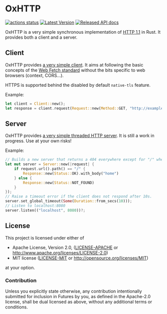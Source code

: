 OxHTTP
======

[![actions status](https://github.com/oxigraph/oxhttp/workflows/build/badge.svg)](https://github.com/oxigraph/oxhttp/actions)
[![Latest Version](https://img.shields.io/crates/v/oxhttp.svg)](https://crates.io/crates/oxhttp)
[![Released API docs](https://docs.rs/oxhttp/badge.svg)](https://docs.rs/oxhttp)

OxHTTP is a very simple synchronous implementation of [HTTP 1.1](https://httpwg.org/http-core/) in Rust.
It provides both a client and a server.


## Client

OxHTTP provides [a very simple client](https://docs.rs/oxhttp/latest/oxhttp/struct.Client.html).
It aims at following the basic concepts of the [Web Fetch standard](https://fetch.spec.whatwg.org/) without the bits specific to web browsers (context, CORS...).

HTTPS is supported behind the disabled by default `native-tls` feature.

Example:
```rust
let client = Client::new();
let response = client.request(Request::new(Method::GET, "http://example.com".parse()?))?;
```

## Server

OxHTTP provides [a very simple threaded HTTP server](https://docs.rs/oxhttp/latest/oxhttp/struct.Server.html).
It is still a work in progress. Use at your own risks!

Example:
```rust
// Builds a new server that returns a 404 everywhere except for "/" where it returns the body 'home' "/
let mut server = Server::new(|request| {
    if request.url().path() == "/" {
        Response::new(Status::OK).with_body("home")
    } else {
        Response::new(Status::NOT_FOUND)
    }
});
// Raise a timeout error if the client does not respond after 10s.
server.set_global_timeout(Some(Duration::from_secs(10)));
// Listen to localhost:8080
server.listen(("localhost", 8080))?;
```

## License

This project is licensed under either of

 * Apache License, Version 2.0, ([LICENSE-APACHE](LICENSE-APACHE) or
   http://www.apache.org/licenses/LICENSE-2.0)
 * MIT license ([LICENSE-MIT](LICENSE-MIT) or
   http://opensource.org/licenses/MIT)
   
at your option.


### Contribution

Unless you explicitly state otherwise, any contribution intentionally submitted for inclusion in Futures by you, as defined in the Apache-2.0 license, shall be dual licensed as above, without any additional terms or conditions.
